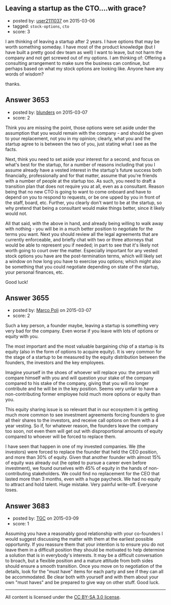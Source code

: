 ## Leaving a startup as the CTO....with grace?

- posted by: [user2111037](https://stackexchange.com/users/2417246/user2111037) on 2015-03-06
- tagged: `stock-options`, `cto`
- score: 3

<p>I am thinking of leaving a startup after 2 years.  I have options that may be worth something someday.  I have most of the product knowledge (but I have built a pretty good dev team as well)  I want to leave, but not harm the company and not get screwed out of my options.  I am thinking of:
Offering a consulting arrangement to make sure the business can continue, but perhaps based on what my stock options are looking like.  Anyone have any words of wisdom?  </p>

<p>thanks.</p>



## Answer 3653

- posted by: [blunders](https://stackexchange.com/users/216182/blunders) on 2015-03-07
- score: 2

<p>Think you are missing the point, those options were set aside under the assumption that you would remain with the company - and should be given to your replacement, not you in my opinion; clearly, what you and the startup agree to is between the two of you, just stating what I see as the facts.</p>

<p>Next, think you need to set aside your interest for a second, and focus on what's best for the startup, for a number of reasons including that you I assume already have a vested interest in the startup's future success both financially, professionally and for that matter, assume that you're friends with a number of people at the startup too. As such, you need to draft a transition plan that does not require you at all, even as a consultant. Reason being that no new CTO is going to want to come onboard and have to depend on you to respond to requests, or be one upped by you in front of the staff, board, etc. Further, you clearly don't want to be at the startup, so why pretend that being a consultant would make things better, since it likely would not.</p>

<p>All that said, with the above in hand, and already being willing to walk away with nothing - you will be in a much better position to negotiate for the terms you want. Next you should review all the legal agreements that are currently enforceable, and briefly chat with two or three attorneys that would be able to represent you if needed; in part to see that it's likely not worth going to court over the matter. Especially important for any vested stock options you have are the post-termination terms, which will likely set a window on how long you have to exercise you options; which might also be something that you could negotiate depending on state of the startup, your personal finances, etc.</p>

<p>Good luck!</p>



## Answer 3655

- posted by: [Marco Poli](https://stackexchange.com/users/3026136/marco-poli) on 2015-03-07
- score: 2

<p>Such a key person, a founder maybe, leaving a startup is something very very bad for the company. Even worse if you leave with lots of options or equity with you.</p>

<p>The most important and the most valuable bargaining chip of a startup is its equity (also in the form of options to acquire equity). It is very common for the stage of a startup to be measured by the equity distribution between the founders, the investors and the key employees.</p>

<p>Imagine yourself in the shoes of whoever will replace you: the person will compare himself with you and will question your stake of the company compared to his stake of the company, giving that you will no longer contribute and he will be in the key position. Seems very unfair to have a non-contributing former employee hold much more options or equity than you.</p>

<p>This equity sharing issue is so relevant that in our ecosystem it is getting much more common to see investment agreements forcing founders to give all their shares to the investors, and receive call options on them with a 4 year vesting. So if, for whatever reason, the founders leave the company too soon, not even them will get out with disproportional amounts of equity compared to whoever will be forced to replace them.</p>

<p>I have seen that happen in one of my invested companies. We (the investors) were forced to replace the founder that held the CEO position, and more than 30% of equity. Given that another founder with almost 15% of equity was already out (he opted to pursue a career even before investment), we found ourselves with 45% of equity in the hands of non-contributing stakeholders. We could find no replacement for the CEO that lasted more than 3 months, even with a huge paycheck. We had no equity to attract and hold talent. Huge mistake. Very painful write-off. Everyone loses.</p>



## Answer 3683

- posted by: [TGC](https://stackexchange.com/users/5911053/tgc) on 2015-03-09
- score: 1

<p>Assuming you have a reasonably good relationship with your co-founders I would suggest discussing the matter with them at the earliest possible opportunity.  If you reassure them that your intention is to ensure you do not leave them in a difficult position they should be motivated to help determine a solution that is in everybody's interests. It may be a difficult conversation to broach, but a flexible position and a mature attitude from both sides should ensure a smooth transition.  Once you move on to negotiation of the details, look for the "must have" items for each party and see if they can all be accommodated.  Be clear both with yourself and with them about your own "must haves" and be prepared to give way on other stuff.  Good luck.</p>




---

All content is licensed under the [CC BY-SA 3.0 license](https://creativecommons.org/licenses/by-sa/3.0/).
